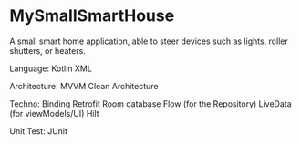 # MySmallSmartHouse
A small smart home application, able to steer devices such as lights, roller shutters, or heaters.


Language:
Kotlin
XML

Architecture:
MVVM
Clean Architecture

Techno:
Binding
Retrofit
Room database
Flow (for the Repository)
LiveData (for viewModels/UI)
Hilt

Unit Test:
JUnit
